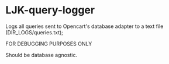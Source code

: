 # LJK-query-logger

Logs all queries sent to Opencart's database adapter to a text file (DIR_LOGS/queries.txt);

FOR DEBUGGING PURPOSES ONLY

Should be database agnostic.
